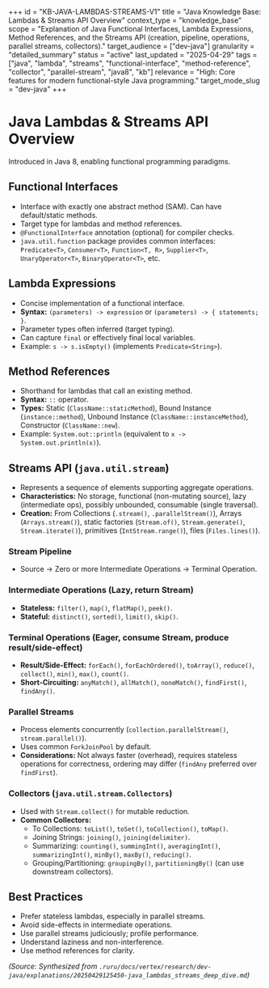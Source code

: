 +++
id = "KB-JAVA-LAMBDAS-STREAMS-V1"
title = "Java Knowledge Base: Lambdas & Streams API Overview"
context_type = "knowledge_base"
scope = "Explanation of Java Functional Interfaces, Lambda Expressions, Method References, and the Streams API (creation, pipeline, operations, parallel streams, collectors)."
target_audience = ["dev-java"]
granularity = "detailed_summary"
status = "active"
last_updated = "2025-04-29"
tags = ["java", "lambda", "streams", "functional-interface", "method-reference", "collector", "parallel-stream", "java8", "kb"]
relevance = "High: Core features for modern functional-style Java programming."
target_mode_slug = "dev-java"
+++

# Java Lambdas & Streams API Overview

Introduced in Java 8, enabling functional programming paradigms.

## Functional Interfaces
*   Interface with exactly one abstract method (SAM). Can have default/static methods.
*   Target type for lambdas and method references.
*   `@FunctionalInterface` annotation (optional) for compiler checks.
*   `java.util.function` package provides common interfaces: `Predicate<T>`, `Consumer<T>`, `Function<T, R>`, `Supplier<T>`, `UnaryOperator<T>`, `BinaryOperator<T>`, etc.

## Lambda Expressions
*   Concise implementation of a functional interface.
*   **Syntax:** `(parameters) -> expression` or `(parameters) -> { statements; }`.
*   Parameter types often inferred (target typing).
*   Can capture `final` or effectively final local variables.
*   Example: `s -> s.isEmpty()` (implements `Predicate<String>`).

## Method References
*   Shorthand for lambdas that call an existing method.
*   **Syntax:** `::` operator.
*   **Types:** Static (`ClassName::staticMethod`), Bound Instance (`instance::method`), Unbound Instance (`ClassName::instanceMethod`), Constructor (`ClassName::new`).
*   Example: `System.out::println` (equivalent to `x -> System.out.println(x)`).

## Streams API (`java.util.stream`)
*   Represents a sequence of elements supporting aggregate operations.
*   **Characteristics:** No storage, functional (non-mutating source), lazy (intermediate ops), possibly unbounded, consumable (single traversal).
*   **Creation:** From Collections (`.stream()`, `.parallelStream()`), Arrays (`Arrays.stream()`), static factories (`Stream.of()`, `Stream.generate()`, `Stream.iterate()`), primitives (`IntStream.range()`), files (`Files.lines()`).

### Stream Pipeline
*   Source -> Zero or more Intermediate Operations -> Terminal Operation.

### Intermediate Operations (Lazy, return Stream)
*   **Stateless:** `filter()`, `map()`, `flatMap()`, `peek()`.
*   **Stateful:** `distinct()`, `sorted()`, `limit()`, `skip()`.

### Terminal Operations (Eager, consume Stream, produce result/side-effect)
*   **Result/Side-Effect:** `forEach()`, `forEachOrdered()`, `toArray()`, `reduce()`, `collect()`, `min()`, `max()`, `count()`.
*   **Short-Circuiting:** `anyMatch()`, `allMatch()`, `noneMatch()`, `findFirst()`, `findAny()`.

### Parallel Streams
*   Process elements concurrently (`collection.parallelStream()`, `stream.parallel()`).
*   Uses common `ForkJoinPool` by default.
*   **Considerations:** Not always faster (overhead), requires stateless operations for correctness, ordering may differ (`findAny` preferred over `findFirst`).

### Collectors (`java.util.stream.Collectors`)
*   Used with `Stream.collect()` for mutable reduction.
*   **Common Collectors:**
    *   To Collections: `toList()`, `toSet()`, `toCollection()`, `toMap()`.
    *   Joining Strings: `joining()`, `joining(delimiter)`.
    *   Summarizing: `counting()`, `summingInt()`, `averagingInt()`, `summarizingInt()`, `minBy()`, `maxBy()`, `reducing()`.
    *   Grouping/Partitioning: `groupingBy()`, `partitioningBy()` (can use downstream collectors).

## Best Practices
*   Prefer stateless lambdas, especially in parallel streams.
*   Avoid side-effects in intermediate operations.
*   Use parallel streams judiciously; profile performance.
*   Understand laziness and non-interference.
*   Use method references for clarity.

*(Source: Synthesized from `.ruru/docs/vertex/research/dev-java/explanations/20250429125450-java_lambdas_streams_deep_dive.md`)*